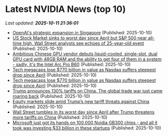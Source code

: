 # Latest NVIDIA News (top 10)
_Last updated: **2025-10-11 21:36:01**_

- [OpenAI's strategic expansion in Singapore](https://www.straitstimes.com/business/openai-eyes-spore-as-springboard-to-asia-pacific-in-its-global-strategy) (Published: 2025-10-10)
- [US Stock Market sinks to worst day since April but S&P 500 near all-time high, Wall Street analysts see echoes of 25-year-old event](https://economictimes.indiatimes.com/news/international/us/us-stock-market-sinks-to-worst-day-since-april-but-sp-500-near-all-time-high-wall-street-analysts-see-echoes-of-25-year-old-event/articleshow/124466213.cms) (Published: 2025-10-10)
- [Ambitious Chinese GPU vendor debuts liquid-cooled, single-slot, dual GPU card with 48GB RAM and the ability to get four of them in a system - sadly, it's the Intel Arc Pro B60](https://www.techradar.com/pro/ambitious-chinese-gpu-vendor-debuts-liquid-cooled-single-slot-dual-gpu-card-with-48gb-ram-and-the-ability-to-get-four-of-them-in-a-system-sadly-its-the-intel-arc-pro-b60) (Published: 2025-10-10)
- [Tech megacaps lose $770 billion in value as Nasdaq suffers steepest drop since April](https://www.cnbc.com/2025/10/10/tech-megacaps-market-cap-mag-7.html) (Published: 2025-10-10)
- [Tech megacaps lose $770 billion in value as Nasdaq suffers steepest drop since April](https://biztoc.com/x/cf49eaf3da4d7a4e) (Published: 2025-10-10)
- [Trump announces 130% tariffs on China. The global trade war just came roaring back](https://www.cnn.com/2025/10/10/economy/trump-china-tariff-threats-economy) (Published: 2025-10-10)
- [Equity markets slide amid Trump’s new tariff threats against China](https://financialpost.com/pmn/equity-markets-slide-amid-trumps-new-tariff-threats-against-china) (Published: 2025-10-10)
- [Wall Street tumbles in its worst day since April after Trump threatens more tariffs on China](https://www.pbs.org/newshour/economy/wall-street-tumbles-in-its-worst-day-since-april-after-trump-threatens-more-tariffs-on-china) (Published: 2025-10-10)
- [Microsoft just got its hands on 100,000 Nvidia GB300 chips - and all it took was investing $33 billion in these startups](https://www.techradar.com/pro/microsoft-just-got-its-hands-on-100-000-nvidia-gb300-chips-and-all-it-took-was-investing-usd33-billion-in-these-startups) (Published: 2025-10-10)
